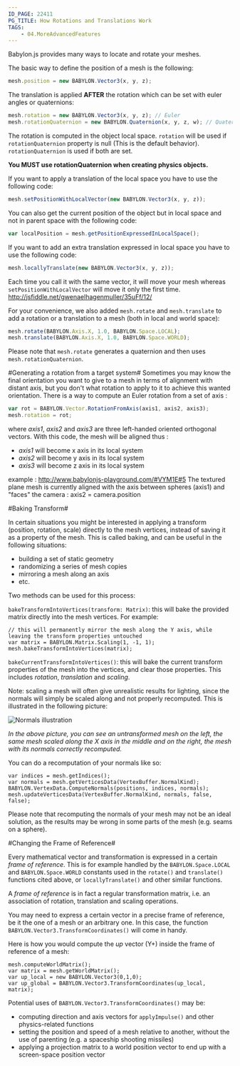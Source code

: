 ```yaml
---
ID_PAGE: 22411
PG_TITLE: How Rotations and Translations Work
TAGS:
    - 04.MoreAdvancedFeatures
---
```

Babylon.js provides many ways to locate and rotate your meshes.

The basic way to define the position of a mesh is the following:
```javascript
mesh.position = new BABYLON.Vector3(x, y, z);
```

The translation is applied **AFTER** the rotation which can be set with euler angles or quaternions:
```javascript
mesh.rotation = new BABYLON.Vector3(x, y, z); // Euler
mesh.rotationQuaternion = new BABYLON.Quaternion(x, y, z, w); // Quaternion
```

The rotation is computed in the object local space. ```rotation``` will be used if ```rotationQuaternion``` property is null (This is the default behavior). ```rotationQuaternion``` is used if both are set.

**You MUST use rotationQuaternion when creating physics objects.**

If you want to apply a translation of the local space you have to use the following code:
```javascript
mesh.setPositionWithLocalVector(new BABYLON.Vector3(x, y, z));
```

You can also get the current position of the object but in local space and not in parent space with the following code:
```javascript
var localPosition = mesh.getPositionExpressedInLocalSpace();
```

If you want to add an extra translation expressed in local space you have to use the following code:
```javascript
mesh.locallyTranslate(new BABYLON.Vector3(x, y, z));
```
Each time you call it with the same vector, it will move your mesh whereas ```setPositionWithLocalVector``` will move it only the first time. http://jsfiddle.net/gwenaelhagenmuller/35uFf/12/

For your convenience, we also added ```mesh.rotate``` and ```mesh.translate``` to add a rotation or a translation to a mesh (both in local and world space):
```javascript
mesh.rotate(BABYLON.Axis.X, 1.0, BABYLON.Space.LOCAL);
mesh.translate(BABYLON.Axis.X, 1.0, BABYLON.Space.WORLD);
```

Please note that ```mesh.rotate``` generates a quaternion and then uses ```mesh.rotationQuaternion```.

#Generating a rotation from a target system#
Sometimes you may know the final orientation you want to give to a mesh in terms of alignment with distant axis, but you don't what rotation to apply to it to achieve this wanted orientation. 
There is a way to compute an Euler rotation from a set of axis : 
```javascript
var rot = BABYLON.Vector.RotationFromAxis(axis1, axis2, axis3);
mesh.rotation = rot;
```
where _axis1_, _axis2_ and _axis3_ are three left-handed oriented orthogonal vectors. 
With this code, the mesh will be aligned thus : 

* _axis1_ will become x axis in its local system
* _axis2_ will become y axis in its local system
* _axis3_ will become z axis in its local system

example : http://www.babylonjs-playground.com/#VYM1E#5 
The textured plane mesh is currently aligned with the axis between spheres (axis1) and "faces" the camera : axis2 = camera.position 

#Baking Transform#

In certain situations you might be interested in applying a transform (position, rotation, scale) directly to the mesh vertices, instead of saving it as a property of the mesh. This is called baking, and can be useful in the following situations:

- building a set of static geometry
- randomizing a series of mesh copies
- mirroring a mesh along an axis
- etc.

Two methods can be used for this process:

`bakeTransformIntoVertices(transform: Matrix)`: this will bake the provided matrix directly into the mesh vertices. For example:

```
// this will permanently mirror the mesh along the Y axis, while leaving the transform properties untouched
var matrix = BABYLON.Matrix.Scaling(1, -1, 1);
mesh.bakeTransformIntoVertices(matrix);
```

`bakeCurrentTransformIntoVertices()`: this will bake the current transform properties of the mesh into the vertices, and clear those properties. This includes _rotation_, _translation_ and _scaling_.

Note: scaling a mesh will often give unrealistic results for lighting, since the normals will simply be scaled along and not properly recomputed. This is illustrated in the following picture: 

![Normals illustration](http://i.imgur.com/18wDAH7.png) 

_In the above picture, you can see an untransformed mesh on the left, the same mesh scaled along the X axis in the middle and on the right, the mesh with its normals correctly recomputed._


You can do a recomputation of your normals like so:

```
var indices = mesh.getIndices();
var normals = mesh.getVerticesData(VertexBuffer.NormalKind);
BABYLON.VertexData.ComputeNormals(positions, indices, normals);
mesh.updateVerticesData(VertexBuffer.NormalKind, normals, false, false);
```

Please note that recomputing the normals of your mesh may not be an ideal solution, as the results may be wrong in some parts of the mesh (e.g. seams on a sphere).

#Changing the Frame of Reference#

Every mathematical vector and transformation is expressed in a certain _frame of reference_. This is for example handled by the `BABYLON.Space.LOCAL` and `BABYLON.Space.WORLD` constants used in the `rotate()` and `translate()` functions cited above, or `locallyTranslate()` and other similar functions.

A _frame of reference_ is in fact a regular transformation matrix, i.e. an association of rotation, translation and scaling operations.

You may need to express a certain vector in a precise frame of reference, be it the one of a mesh or an arbitrary one. In this case, the function `BABYLON.Vector3.TransformCoordinates()` will come in handy. 

Here is how you would compute the _up_ vector (Y+) inside the frame of reference of a mesh:
```
mesh.computeWorldMatrix();
var matrix = mesh.getWorldMatrix();
var up_local = new BABYLON.Vector3(0,1,0);
var up_global = BABYLON.Vector3.TransformCoordinates(up_local, matrix);
```

Potential uses of `BABYLON.Vector3.TransformCoordinates()` may be:

- computing direction and axis vectors for `applyImpulse()` and other physics-related functions
- setting the position and speed of a mesh relative to another, without the use of parenting
 (e.g. a spaceship shooting missiles)
- applying a projection matrix to a world position vector to end up with a screen-space position vector